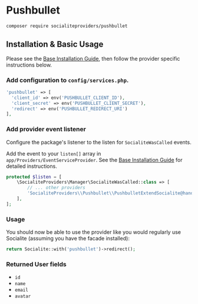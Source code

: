 # Pushbullet

```bash
composer require socialiteproviders/pushbullet
```

## Installation & Basic Usage

Please see the [Base Installation Guide](https://socialiteproviders.com/usage/), then follow the provider specific instructions below.

### Add configuration to `config/services.php`.

```php
'pushbullet' => [    
  'client_id' => env('PUSHBULLET_CLIENT_ID'),  
  'client_secret' => env('PUSHBULLET_CLIENT_SECRET'),  
  'redirect' => env('PUSHBULLET_REDIRECT_URI') 
],
```

### Add provider event listener

Configure the package's listener to the listen for `SocialiteWasCalled` events. 

Add the event to your `listen[]` array  in `app/Providers/EventServiceProvider`. See the [Base Installation Guide](https://socialiteproviders.com/usage/) for detailed instructions.

```php
protected $listen = [
    \SocialiteProviders\Manager\SocialiteWasCalled::class => [
        // ... other providers
        'SocialiteProviders\\Pushbullet\\PushbulletExtendSocialite@handle',
    ],
];
```

### Usage

You should now be able to use the provider like you would regularly use Socialite (assuming you have the facade installed):

```php
return Socialite::with('pushbullet')->redirect();
```

### Returned User fields

- ``id``
- ``name``
- ``email``
- ``avatar``
